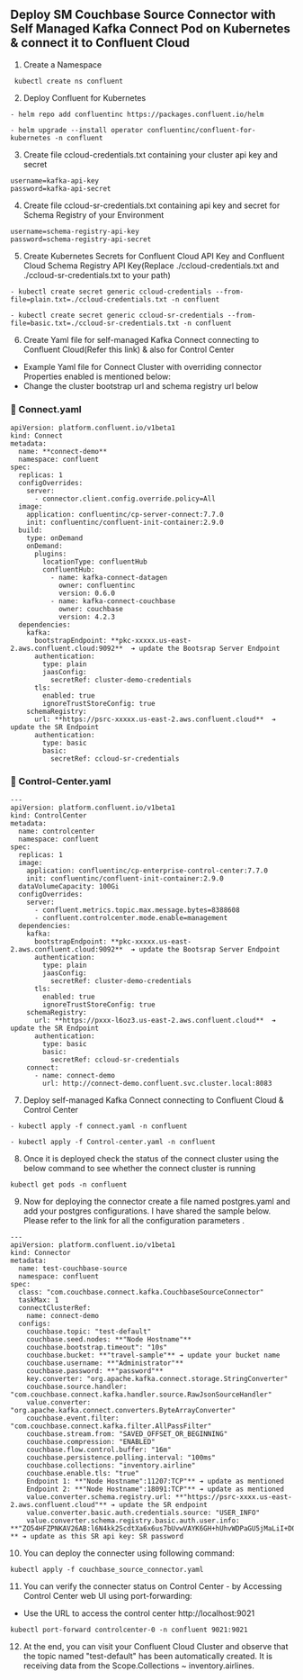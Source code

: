 ## Deploy SM Couchbase Source Connector with Self Managed Kafka Connect Pod on Kubernetes & connect it to Confluent Cloud

1. Create a Namespace
```
 kubectl create ns confluent
```
2. Deploy Confluent for Kubernetes

```
- helm repo add confluentinc https://packages.confluent.io/helm

- helm upgrade --install operator confluentinc/confluent-for-kubernetes -n confluent
``` 
3. Create file ccloud-credentials.txt containing your cluster api key and secret

```
username=kafka-api-key
password=kafka-api-secret
```
4. Create file ccloud-sr-credentials.txt containing api key and secret for Schema Registry of your Environment

```
username=schema-registry-api-key
password=schema-registry-api-secret
```
5. Create Kubernetes Secrets for Confluent Cloud API Key and Confluent Cloud Schema Registry API Key(Replace ./ccloud-credentials.txt and ./ccloud-sr-credentials.txt to your path)

```
- kubectl create secret generic ccloud-credentials --from-file=plain.txt=./ccloud-credentials.txt -n confluent

- kubectl create secret generic ccloud-sr-credentials --from-file=basic.txt=./ccloud-sr-credentials.txt -n confluent
```
6. Create Yaml file for self-managed Kafka Connect connecting to Confluent Cloud(Refer this link) & also for Control Center

<ul> 
 <li>Example Yaml file for Connect Cluster with overriding connector Properties enabled is mentioned below:
 <li>Change the cluster bootstrap url and schema registry url below</li>
</ul>

### 📌  Connect.yaml

```
apiVersion: platform.confluent.io/v1beta1
kind: Connect
metadata:
  name: **connect-demo**
  namespace: confluent 
spec:
  replicas: 1
  configOverrides:
    server:
      - connector.client.config.override.policy=All
  image:
    application: confluentinc/cp-server-connect:7.7.0
    init: confluentinc/confluent-init-container:2.9.0
  build:
    type: onDemand
    onDemand:
      plugins:
        locationType: confluentHub
        confluentHub:
          - name: kafka-connect-datagen
            owner: confluentinc
            version: 0.6.0
          - name: kafka-connect-couchbase
            owner: couchbase
            version: 4.2.3
  dependencies:
    kafka:
      bootstrapEndpoint: **pkc-xxxxx.us-east-2.aws.confluent.cloud:9092**  ➔ update the Bootsrap Server Endpoint
      authentication:
        type: plain
        jaasConfig:
          secretRef: cluster-demo-credentials
      tls:
        enabled: true
        ignoreTrustStoreConfig: true
    schemaRegistry:
      url: **https://psrc-xxxxx.us-east-2.aws.confluent.cloud**  ➔ update the SR Endpoint
      authentication:
        type: basic
        basic:
          secretRef: ccloud-sr-credentials
```
### 📌  Control-Center.yaml

```
---
apiVersion: platform.confluent.io/v1beta1
kind: ControlCenter
metadata:
  name: controlcenter 
  namespace: confluent
spec:
  replicas: 1
  image:
    application: confluentinc/cp-enterprise-control-center:7.7.0
    init: confluentinc/confluent-init-container:2.9.0
  dataVolumeCapacity: 100Gi
  configOverrides:
    server:
      - confluent.metrics.topic.max.message.bytes=8388608  
      - confluent.controlcenter.mode.enable=management
  dependencies:
    kafka:
      bootstrapEndpoint: **pkc-xxxxx.us-east-2.aws.confluent.cloud:9092**  ➔ update the Bootsrap Server Endpoint
      authentication:
        type: plain
        jaasConfig:
          secretRef: cluster-demo-credentials
      tls:
        enabled: true
        ignoreTrustStoreConfig: true
    schemaRegistry:
      url: **https://pxxx-l6oz3.us-east-2.aws.confluent.cloud**  ➔ update the SR Endpoint
      authentication:
        type: basic
        basic:
          secretRef: ccloud-sr-credentials
    connect:
      - name: connect-demo
        url: http://connect-demo.confluent.svc.cluster.local:8083
```
7. Deploy self-managed Kafka Connect connecting to Confluent Cloud & Control Center

```
- kubectl apply -f connect.yaml -n confluent

- kubectl apply -f Control-center.yaml -n confluent
```

8. Once it is deployed check the status of the connect cluster using the below command to see whether the connect cluster is running

```
kubectl get pods -n confluent
```
9. Now for deploying the connector create a file named postgres.yaml and add your postgres configurations. I have shared the sample below. Please refer to the link for all the  configuration parameters .
```
---
apiVersion: platform.confluent.io/v1beta1
kind: Connector
metadata:
  name: test-couchbase-source
  namespace: confluent
spec:
  class: "com.couchbase.connect.kafka.CouchbaseSourceConnector"
  taskMax: 1
  connectClusterRef:
    name: connect-demo
  configs:
    couchbase.topic: "test-default"
    couchbase.seed.nodes: **"Node Hostname"**
    couchbase.bootstrap.timeout": "10s"
    couchbase.bucket: **"travel-sample"** ➔ update your bucket name
    couchbase.username: **"Administrator"**
    couchbase.password: **"password"**
    key.converter: "org.apache.kafka.connect.storage.StringConverter"
    couchbase.source.handler: "com.couchbase.connect.kafka.handler.source.RawJsonSourceHandler"
    value.converter: "org.apache.kafka.connect.converters.ByteArrayConverter"
    couchbase.event.filter: "com.couchbase.connect.kafka.filter.AllPassFilter"
    couchbase.stream.from: "SAVED_OFFSET_OR_BEGINNING"
    couchbase.compression: "ENABLED"
    couchbase.flow.control.buffer: "16m"
    couchbase.persistence.polling.interval: "100ms"
    couchbase.collections: "inventory.airline"
    couchbase.enable.tls: "true"
    Endpoint 1: **"Node Hostname":11207:TCP"** ➔ update as mentioned
    Endpoint 2: **"Node Hostname":18091:TCP"** ➔ update as mentioned
    value.converter.schema.registry.url: **"https://psrc-xxxx.us-east-2.aws.confluent.cloud"** ➔ update the SR endpoint
    value.converter.basic.auth.credentials.source: "USER_INFO"
    value.converter.schema.registry.basic.auth.user.info: **"ZO54HFZPNKAV26AB:l6N4kk2ScdtXa6x6us7bUvwVAYK6GH+hUhvWDPaGU5jMaLiI+D0QTo6q+HLgrdRU" ** ➔ update as this SR api key: SR password
```
10. You can deploy the connecter using following command:
```
kubectl apply -f couchbase_source_connector.yaml 
```
11. You can verify the connecter status on Control Center - by Accessing Control Center web UI using port-forwarding:

<ul>
 <li>Use the URL to access the control center http://localhost:9021</li>
</ul>

```
kubectl port-forward controlcenter-0 -n confluent 9021:9021
```
12. At the end, you can visit your Confluent Cloud Cluster and observe that the topic named "test-default" has been automatically created. It is receiving data from the Scope.Collections ~ inventory.airlines.

 
